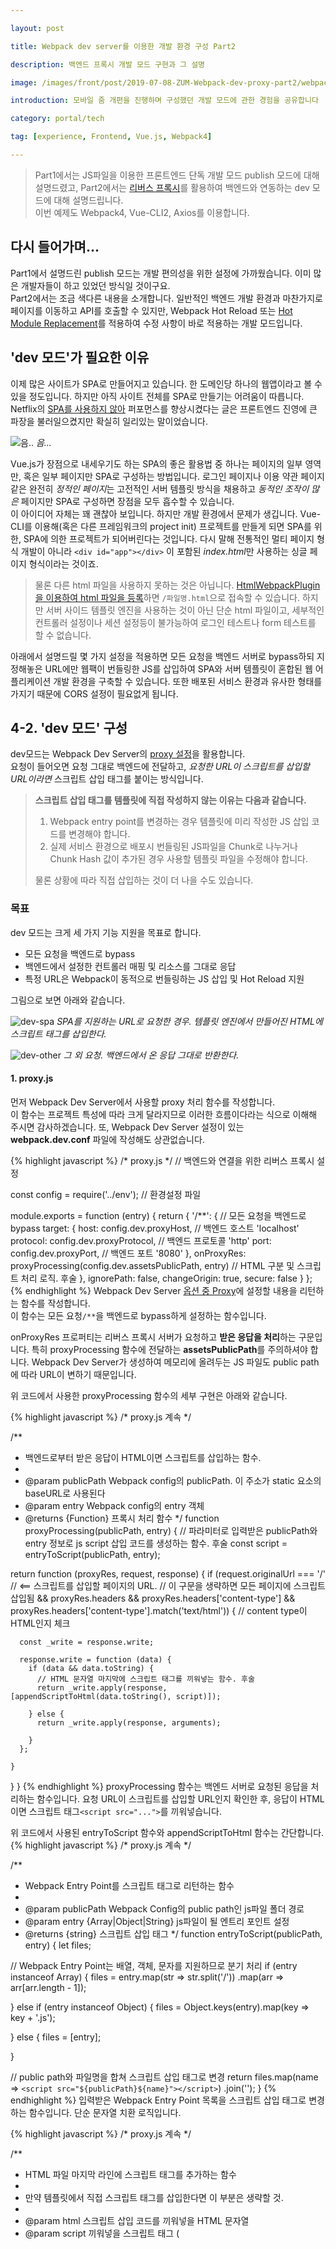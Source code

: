 ```yaml
---

layout: post

title: Webpack dev server를 이용한 개발 환경 구성 Part2

description: 백엔드 프록시 개발 모드 구현과 그 설명

image: /images/front/post/2019-07-08-ZUM-Webpack-dev-proxy-part2/webpack-spring.png

introduction: 모바일 줌 개편을 진행하며 구성했던 개발 모드에 관한 경험을 공유합니다

category: portal/tech

tag: [experience, Frontend, Vue.js, Webpack4]

---
```


> Part1에서는 JS파일을 이용한 프론트엔드 단독 개발 모드 publish 모드에 대해 설명드렸고, 
> Part2에서는 [리버스 프록시](https://ko.wikipedia.org/wiki/%EB%A6%AC%EB%B2%84%EC%8A%A4_%ED%94%84%EB%A1%9D%EC%8B%9C)를 활용하여 백엔드와 연동하는 dev 모드에 대해 설명드립니다.  
> 이번 예제도 Webpack4, Vue-CLI2, Axios를 이용합니다.


## 다시 들어가며...
Part1에서 설명드린 publish 모드는 개발 편의성을 위한 설정에 가까웠습니다.
이미 많은 개발자들이 하고 있었던 방식일 것이구요.  
Part2에서는 조금 색다른 내용을 소개합니다. 
일반적인 백엔드 개발 환경과 마찬가지로 페이지를 이동하고 API를 호출할 수 있지만,
Webpack Hot Reload 또는 [Hot Module Replacement](https://webpack.js.org/concepts/hot-module-replacement/)를 적용하여 수정 사항이 바로 적용하는 개발 모드입니다.


## 'dev 모드'가 필요한 이유
이제 많은 사이트가 SPA로 만들어지고 있습니다. 한 도메인당 하나의 웹앱이라고 볼 수 있을 정도입니다.
하지만 아직 사이트 전체를 SPA로 만들기는 어려움이 따릅니다. 
Netflix의 [SPA를 사용하지 않아](https://medium.com/dev-channel/a-netflix-web-performance-case-study-c0bcde26a9d9)
퍼포먼스를 향상시켰다는 글은 프론트엔드 진영에 큰 파장을 불러일으켰지만 확실히 일리있는 말이었습니다.

![음..](/images/front/post/2019-07-08-ZUM-Webpack-dev-proxy-part2/burn.jpg)
*음...*

Vue.js가 장점으로 내세우기도 하는 SPA의 좋은 활용법 중 하나는 페이지의 일부 영역만, 혹은 일부 페이지만
SPA로 구성하는 방법입니다. 로그인 페이지나 이용 약관 페이지 같은 완전히 *정적인 페이지*는 고전적인 서버 템플릿 방식을 채용하고
*동적인 조작이 많은* 페이지만 SPA로 구성하면 장점을 모두 흡수할 수 있습니다.  
이 아이디어 자체는 꽤 괜찮아 보입니다. 하지만 개발 환경에서 문제가 생깁니다.
Vue-CLI를 이용해(혹은 다른 프레임워크의 project init) 프로젝트를 만들게 되면 
SPA를 위한, SPA에 의한 프로젝트가 되어버린다는 것입니다.
다시 말해 전통적인 멀티 페이지 형식 개발이 아니라 `<div id="app"></div>` 이 포함된 *index.html*만 사용하는 싱글 페이지 형식이라는 것이죠.

> 물론 다른 html 파일을 사용하지 못하는 것은 아닙니다.
[HtmlWebpackPlugin을 이용하여 html 파일을 등록](https://www.youtube.com/watch?v=y_RFOaSDL8I)하면 `/파일명.html`으로 접속할 수 있습니다.
하지만 서버 사이드 템플릿 엔진을 사용하는 것이 아닌 단순 html 파일이고, 
세부적인 컨트롤러 설정이나 세션 설정등이 불가능하여 로그인 테스트나 form 테스트를 할 수 없습니다.

아래에서 설명드릴 몇 가지 설정을 적용하면 모든 요청을 백엔드 서버로 bypass하되 
지정해놓은 URL에만 웹팩이 번들링한 JS를 삽입하여 SPA와 서버 템플릿이 혼합된 웹 어플리케이션 개발 환경을 구축할 수 있습니다.
또한 배포된 서비스 환경과 유사한 형태를 가지기 때문에 CORS 설정이 필요없게 됩니다.

## 4-2. 'dev 모드' 구성
dev모드는 Webpack Dev Server의 [proxy 설정](https://webpack.js.org/configuration/dev-server/#devserverproxy)을 활용합니다.   
요청이 들어오면 요청 그대로 백엔드에 전달하고, *요청한 URL이 스크립트를 삽입할 URL이라면* 스크립트 삽입 태그를 붙이는 방식입니다.

> **스크립트 삽입 태그를 템플릿에 직접 작성하지 않는 이유는 다음과 같습니다.**  
> 1. Webpack entry point를 변경하는 경우 템플릿에 미리 작성한 JS 삽입 코드를 변경해야 합니다.
> 2. 실제 서비스 환경으로 배포시 번들링된 JS파일을 Chunk로 나누거나 Chunk Hash 값이 추가된 경우
> 사용할 템플릿 파일을 수정해야 합니다.
>  
> 물론 상황에 따라 직접 삽입하는 것이 더 나을 수도 있습니다.

### 목표
dev 모드는 크게 세 가지 기능 지원을 목표로 합니다.

- 모든 요청을 백엔드로 bypass
- 백엔드에서 설정한 컨트롤러 매핑 및 리소스를 그대로 응답
- 특정 URL은 Webpack이 동적으로 번들링하는 JS 삽입 및 Hot Reload 지원

그림으로 보면 아래와 같습니다.

![dev-spa](/images/front/post/2019-07-08-ZUM-Webpack-dev-proxy-part2/dev_spa.png)
*SPA를 지원하는 URL로 요청한 경우.  템플릿 엔진에서 만들어진 HTML에 스크립트 태그를 삽입한다.*

![dev-other](/images/front/post/2019-07-08-ZUM-Webpack-dev-proxy-part2/dev_other.png)
*그 외 요청.  백엔드에서 온 응답 그대로 반환한다.*


#### 1. proxy.js
먼저 Webpack Dev Server에서 사용할 proxy 처리 함수를 작성합니다.  
이 함수는 프로젝트 특성에 따라 크게 달라지므로 이러한 흐름이다라는 식으로 이해해 주시면 감사하겠습니다.
또, Webpack Dev Server 설정이 있는 **webpack.dev.conf** 파일에 작성해도 상관없습니다.

{% highlight javascript %}
/* proxy.js */
// 백엔드와 연결을 위한 리버스 프록시 설정

const config = require('../env'); // 환경설정 파일

module.exports = function (entry) {
  return { 
    '/**': { // 모든 요청을 백엔드로 bypass 
      target: {
        host: config.dev.proxyHost,           // 백엔드 호스트 'localhost'
        protocol: config.dev.proxyProtocol, // 백엔드 프로토콜 'http'
        port: config.dev.proxyPort,          // 백엔드 포트 '8080'
      },
      onProxyRes: proxyProcessing(config.dev.assetsPublicPath, entry) // HTML 구분 및 스크립트 처리 로직. 후술
    },
    ignorePath: false,
    changeOrigin: true,
    secure: false
  }
};
{% endhighlight %}
Webpack Dev Server [옵션 중 Proxy](https://webpack.js.org/configuration/dev-server/#devserverproxy)에 설정할 내용을 리턴하는 함수를 작성합니다.  
이 함수는 모든 요청`/**`을 백엔드로 bypass하게 설정하는 함수입니다. 
  
onProxyRes 프로퍼티는 리버스 프록시 서버가 요청하고 **받은 응답을 처리**하는 구문입니다.
특히 proxyProcessing 함수에 전달하는 **assetsPublicPath**를 주의하셔야 합니다. 
Webpack Dev Server가 생성하여 메모리에 올려두는 JS 파일도 public path에 따라 URL이 변하기 때문입니다. 

위 코드에서 사용한 proxyProcessing 함수의 세부 구현은 아래와 같습니다.

{% highlight javascript %}
/* proxy.js 계속 */

/**
 * 백엔드로부터 받은 응답이 HTML이면 스크립트를 삽입하는 함수.
 *
 * @param publicPath Webpack config의 publicPath. 이 주소가 static 요소의 baseURL로 사용된다 
 * @param entry Webpack config의 entry 객체
 * @returns {Function} 프록시 처리 함수
 */
function proxyProcessing(publicPath, entry) {
  // 파라미터로 입력받은 publicPath와 entry 정보로 js script 삽입 코드를 생성하는 함수. 후술
  const script = entryToScript(publicPath, entry); 

  return function (proxyRes, request, response) {
    if (request.originalUrl === '/'   // <== 스크립트를 삽입할 페이지의 URL. 
                                        // 이 구문을 생략하면 모든 페이지에 스크립트 삽입됨
        && proxyRes.headers
        && proxyRes.headers['content-type']
        && proxyRes.headers['content-type'].match('text/html')) { // content type이 HTML인지 체크

      const _write = response.write;

      response.write = function (data) {
        if (data && data.toString) {
          // HTML 문자열 마지막에 스크립트 태그를 끼워넣는 함수. 후술
          return _write.apply(response, [appendScriptToHtml(data.toString(), script)]);  
          
        } else {
          return _write.apply(response, arguments);
          
        }
      };

    }
  }
}
{% endhighlight %}
proxyProcessing 함수는 백엔드 서버로 요청된 응답을 처리하는 함수입니다. 
요청 URL이 스크립트를 삽입할 URL인지 확인한 후, 응답이 HTML이면 스크립트 태그`<script src="...">`를 끼워넣습니다.

위 코드에서 사용된 entryToScript 함수와 appendScriptToHtml 함수는 간단합니다.
{% highlight javascript %}
/* proxy.js 계속 */

/**
 * Webpack Entry Point를 스크립트 태그로 리턴하는 함수
 * 
 * @param publicPath Webpack Config의 public path인 js파일 폴더 경로
 * @param entry {Array|Object|String} js파일이 될 엔트리 포인트 설정
 * @returns {string} 스크립트 삽입 태그
 */
function entryToScript(publicPath, entry) {
  let files;
  
  // Webpack Entry Point는 배열, 객체, 문자를 지원하므로 분기 처리
  if (entry instanceof Array) { 
    files = entry.map(str => str.split('/'))
                 .map(arr => arr[arr.length - 1]);
        
  } else if (entry instanceof Object) {
    files = Object.keys(entry).map(key => key + '.js');
    
  } else {
    files = [entry];
    
  }

  // public path와 파일명을 합쳐 스크립트 삽입 태그로 변경
  return files.map(name => `<script src="${publicPath}${name}"></script>`)
              .join('');
}
{% endhighlight %}
입력받은 Webpack Entry Point 목록을 스크립트 삽입 태그로 변경하는 함수입니다.
단순 문자열 치환 로직입니다.
 

{% highlight javascript %}
/* proxy.js 계속 */

/**
 * HTML 파일 마지막 라인에 스크립트 태그를 추가하는 함수
 * 
 * 만약 템플릿에서 직접 스크립트 태그를 삽입한다면 이 부분은 생략할 것.
 *
 * @param html 스크립트 삽입 코드를 끼워넣을 HTML 문자열
 * @param script 끼워넣을 스크립트 태그 (<script src="...">)
 * @returns {string} 스크립트 태그가 끼워넣어진 HTML 문자열
 */
function appendScriptToHtml(html, script) {
  if (html.includes('</html>')) {
    html = html.replace('</html>', script + '</html>');
  }
  return html;
}
{% endhighlight %}
이 함수 역시 단순 문자열 치환 로직으로, `</html>` 태그가 있으면 그 앞에 스크립트 삽입 태그를 넣는 함수입니다.

> 사실 이 함수는 [HtmlWebpackPlugin에서 하는 일 중 하나](https://github.com/jantimon/html-webpack-plugin/blob/master/index.js#L846)입니다.  
HtmlWebpackPlugin 플러그인에서는 정규식을 통해 분류하고 삽입하지만, 이 코드는 플러그인과 달리 사용하는 상황을 한정했기 때문에
위와 같이 간단한 로직으로도 비슷한 효과를 볼 수 있습니다.

프록시 설정이 끝났습니다.  
다시 정리해보자면 모든 요청`/**`을 백엔드 서버로 bypass한 후,
응답에 따라 스크립트를 삽입하거나 응답 그대로 반환하는 로직이었습니다.


### 2. Webpack Config
이제 마지막으로 Webpack Config 파일을 수정해야 합니다.

{% highlight javascript %}
/* webpack.dev.conf.js */
// 웹팩 dev모드 설정

const baseWebpackConfig = require('./webpack.base.conf');
const proxy = require('./proxy'); // 위에서 작성한 proxy.js 파일의 함수

devServer: {
    // 생략
    proxy: proxy(baseWebpackConfig.entry), // 작성한 프록시 함수 적용. 
                                             // 파라미터로 Webpack 번들링시 사용할 엔트리 포인트 리스트를 전달.
  },
  
optimization: {
  splitCHunks: false // proxy.js에서 청크 삽입을 고려하지 않기 때문에 false
}
  
plugins: [
    // 생략
    // new MiniCssExtractPlugin({ ... }) <= js 파일에 스타일 포함시키기 위해 플러그인 제거
    // new HtmlWebpackPlugin({ ... }) <= html 파일을 사용하지 않기 때문에 제거 
],  
{% endhighlight %}
[HtmlWebpackPlugin](https://webpack.js.org/plugins/html-webpack-plugin/)을 꼭 제거하셔야 합니다. 
앞서 *dev모드가 필요한 이유*에서 말씀드린대로 이 플러그인에 html 파일을 추가하면
Webpack Dev Server에 `/index.html`과 같은 URL로 접속할 수 있게 됩니다.
특히 index.html이라면 `/`로 접속되는데, dev 모드에서는 모든 응답을 백엔드 서버로 bypass할 것이므로
HTML 파일을 응답하지 않게 플러그인을 제거해야 합니다.

백엔드와 연동되는 개발 환경인 dev 모드를 위한 모든 설정이 끝났습니다.  
이제 dev 스크립트를 실행하면 모든 요청은 위에서 설정한 백엔드, 
http://localhost:8080로 bypass됩니다. 그리고 요청 URL이 `/`인 경우 </html> 태그 전에 스크립트 삽입 태그를 끼워넣습니다.  
결과적으로 번들링된 js 파일에서 소켓을 열어 웹팩 HMR 기능을 활용하면서 
백엔드 테스트까지 가능한 상태가 되었습니다.


### 3. 테스트

![프록시 응답](/images/front/post/2019-07-08-ZUM-Webpack-dev-proxy-part2/reverse-proxy.png)
*http://localhost:3000 요청 결과*

Webpack Dev Server인 3000포트로 요청한 응답입니다.  
`</html>` 태그 이전 스크립트 삽입 태그가 포함된 것을 볼 수 있습니다.
또, 템플릿 엔진으로 만들어진 문자열인 'hello'도 확인할 수 있습니다.

![백엔드 직접 요청](/images/front/post/2019-07-08-ZUM-Webpack-dev-proxy-part2/no-proxy.png)
*http://localhost:8080 요청 결과*

백엔드 서버인 8080포트로 직접 요청한 응답입니다.  
프록시 로직이 없으므로 템플릿 엔진에서 작성한 그대로 응답합니다.

![굿2](/images/front/post/2019-07-08-ZUM-Webpack-dev-proxy-part2/good2.jpg)
*물론 페이지 이동이나 form 관련 리다이렉트도 잘 작동합니다*




### 4. 번외: 템플릿 파일과 build
웹팩의 장점 중 하나는 [코드 스플릿(Chunk)](https://webpack.js.org/guides/code-splitting/)과 
[Chunk Hash](https://webpack.js.org/configuration/output/#outputhashfunction)가 아주 간단하게 지원된다는 것입니다.
하지만 이 설정은 Webpack이 기본적으로 지원하는 형태인 *index.html*에 css/js를 삽입하고, 배포 시에는 /dist 폴더 내에 생성된 *index.html*을 사용할 때
간단한 것 뿐입니다. 이 글에서 설명드린 dev 모드에서는 난감합니다. 
특유의 문법을 사용하는 템플릿 파일은 정적인 HTML 파일이 아니기 때문이죠.

하지만 생각보다 간단하게 해결할 수 있습니다.  
Webpack 프로젝트 기본 룰과 마찬가지로 css/js 태그가 없는 템플릿 파일*(ex: _index.peb)*을 만들어 놓고, 
번들링할 때 그 템플릿 파일을 로드, 웹팩이 생성한 css/js를 삽입한 템플릿 파일*(ex: index.peb)*을 생성하게 하는 것입니다.  

![생성되는 템플릿](/images/front/post/2019-07-08-ZUM-Webpack-dev-proxy-part2/generate_template.png)
*위 그림과 같은 순서를 따릅니다*

이 방법을 적용하려면 HtmlWebpackPlugin이 지원하는 String interpolation과 관련된 문제가 조금 있지만 꽤나 훌륭하게 작동합니다.
> 플러그인 작동 방식과 관련되어
> <...>처럼 HTML과 유사한 문법, Webpack Plugin 관련 문법 사용시 번들링 에러가 발생합니다.

{% highlight javascript %}
/* webpack.prod.conf.js */
// 번들링 스크립트인 `build` 사용시 사용되는 웹팩 설정.
// 
// pebble 템플릿 파일을 이용하는 예제

plugins: [
    // 번들링된 스크립트/스타일이 삽입된 HTML 파일을 생성
    new HtmlWebpackPlugin({
      template: '../../../resources/templates/_index.peb', // css/js 태그가 없는 원본 템플릿 파일
      filename: '../../../resources/templates/index.peb',  // 태그가 삽입된 배포용 템플릿 파일
      inject: true // 태그 inejct
    })
    
  /* 그 외 플러그인 생략 */
]
{% endhighlight %}

위 코드와 같이 플러그인 옵션의 **template** 에는 css/js 삽입 태그가 없는 원본 템플릿의 주소를 넣고,
**filename**에는 배포 시 사용할 템플릿 파일의 주소를 넣으면 됩니다.  
백엔드 컨트롤러 부분에 profile에 따라 dev모드로 개발할 때와 배포 후 사용할 템플릿을 구분하는 로직이 포함되어야 하지만
직접 스크립트 삽입 태그를 넣는 것에 비하면 훨씬 간편해집니다. 프론트엔드 빌드만으로 백엔드에서는 더 이상 **보여지는** 것에 신경 쓸 필요가 없으니까요. 


## 마치며
Part1에서 말씀드렸듯 저는 **보여지는** 것은 프론트엔드로, **보여질 데이터에 관한** 것은 백엔드로 구분해 작업하고자 했고,
그 첫걸음으로 위와 같이 개발 모드를 구분하여 개발했습니다.  
  
개발 중에는 작업의 분류나 모드별 관리가 귀찮았지만(특히 publish 모드) 개발이 끝난 후 유지보수 중에 더 큰 힘을 발휘하고 있습니다. 
하려는 작업에 따라 명확하게 개발 모드를 분리하여 실행하고 개발을 진행할 수 있기 때문입니다.
또, 프론트엔드 개발과 백엔드 개발이 서로에게 영향을 주지 않기 때문에 동시에 개발할 수 있다는 점도
굉장한 장점입니다. 
  
많은 내용과 코드를 담게 되었지만 이게 끝은 아닙니다. 
더 많고 세세한 빌드 설정과 서버 템플릿 데이터를 프론트엔드에서 사용하기 위해 몇가지 룰도 정해야 하는 등 남은 작업이 많습니다. 
특히 publish 모드는 정해진 JS 파일만을 사용하게 구성했으니 주기적으로 JS 파일 갱신을 위한 작업이 필요합니다.

하지만
![끝](/images/front/post/2019-07-08-ZUM-Webpack-dev-proxy-part2/end.jpeg)

